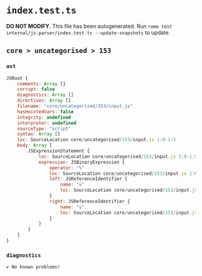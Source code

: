 # `index.test.ts`

**DO NOT MODIFY**. This file has been autogenerated. Run `rome test internal/js-parser/index.test.ts --update-snapshots` to update.

## `core > uncategorised > 153`

### `ast`

```javascript
JSRoot {
	comments: Array []
	corrupt: false
	diagnostics: Array []
	directives: Array []
	filename: "core/uncategorised/153/input.js"
	hasHoistedVars: false
	integrity: undefined
	interpreter: undefined
	sourceType: "script"
	syntax: Array []
	loc: SourceLocation core/uncategorised/153/input.js 1:0-1:5
	body: Array [
		JSExpressionStatement {
			loc: SourceLocation core/uncategorised/153/input.js 1:0-1:5
			expression: JSBinaryExpression {
				operator: "%"
				loc: SourceLocation core/uncategorised/153/input.js 1:0-1:5
				left: JSReferenceIdentifier {
					name: "x"
					loc: SourceLocation core/uncategorised/153/input.js 1:0-1:1 (x)
				}
				right: JSReferenceIdentifier {
					name: "y"
					loc: SourceLocation core/uncategorised/153/input.js 1:4-1:5 (y)
				}
			}
		}
	]
}
```

### `diagnostics`

```
✔ No known problems!

```
